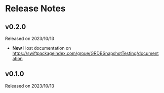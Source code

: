 # Release Notes

## v0.2.0

Released on 2023/10/13

- **New** Host documentation on https://swiftpackageindex.com/groue/GRDBSnapshotTesting/documentation

## v0.1.0

Released on 2023/10/13
